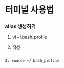 # 터미널 사용법

### alias 생성하기
1. vi ~/.bash_profile

2. 작성
``` alias 약어 = '명령어'

3. source ~/.bash_profile

